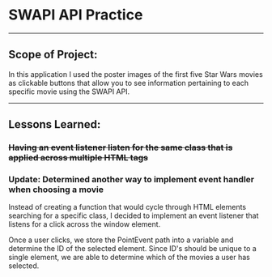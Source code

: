 # SWAPI API Practice

---

## Scope of Project:

In this application I used the poster images of the first five Star Wars movies as clickable buttons that allow you to see information pertaining to each specific movie using the SWAPI API.

---

## Lessons Learned:

### ~~Having an event listener listen for the same class that is applied across multiple HTML tags~~

### Update: Determined another way to implement event handler when choosing a movie

Instead of creating a function that would cycle through HTML elements searching for a specific class, I decided to implement an event listener that listens for a click across the window element.

Once a user clicks, we store the PointEvent path into a variable and determine the ID of the selected element. Since ID's should be unique to a single element, we are able to determine which of the movies a user has selected.
